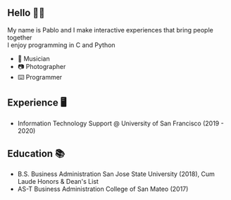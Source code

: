 ## Hello 👋🏽
My name is Pablo and I make interactive experiences that bring people together  
I enjoy programming in C and Python
- 🎵 Musician 
- 📷 Photographer 
- ⌨️ Programmer

## Experience 🖥️ 
- Information Technology Support @ University of San Francisco (2019 - 2020)

## Education 📚
- B.S. Business Administration San Jose State University (2018), Cum Laude Honors & Dean's List
- AS-T Business Administration College of San Mateo (2017)
